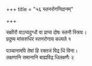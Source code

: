 +++
title = "५६ स्तनरोगनिदानम्"

+++

सक्षीरौ वाऽप्यदुग्धौ वा प्राप्य दोषः स्तनौ स्त्रियः।  
प्रदुष्य मांसरुधिरं स्तनरोगाय कल्पते १

पञ्चानामपि तेषां हि रक्तजं विद्र धिं विना।  
लक्षणानि समानानि बाह्यविद्र धिलक्षणैः २
